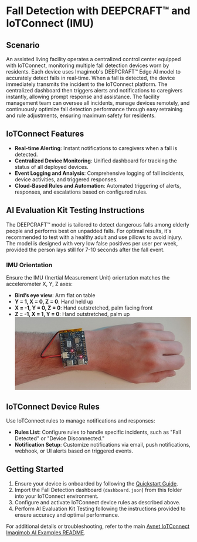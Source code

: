 # Fall Detection with DEEPCRAFT™ and IoTConnect (IMU)

## Scenario
An assisted living facility operates a centralized control center equipped with IoTConnect, monitoring multiple fall detection devices worn by residents. Each device uses Imagimob's DEEPCRAFT™ Edge AI model to accurately detect falls in real-time. When a fall is detected, the device immediately transmits the incident to the IoTConnect platform. The centralized dashboard then triggers alerts and notifications to caregivers instantly, allowing prompt response and assistance. The facility management team can oversee all incidents, manage devices remotely, and continuously optimize fall detection performance through easy retraining and rule adjustments, ensuring maximum safety for residents.

## IoTConnect Features
- **Real-time Alerting**: Instant notifications to caregivers when a fall is detected.
- **Centralized Device Monitoring**: Unified dashboard for tracking the status of all deployed devices.
- **Event Logging and Analysis**: Comprehensive logging of fall incidents, device activities, and triggered responses.
- **Cloud-Based Rules and Automation**: Automated triggering of alerts, responses, and escalations based on configured rules.

## AI Evaluation Kit Testing Instructions

The DEEPCRAFT™ model is tailored to detect dangerous falls among elderly people and performs best on unpadded falls. For optimal results, it's recommended to test with a healthy adult and use pillows to avoid injury. The model is designed with very low false positives per user per week, provided the person lays still for 7-10 seconds after the fall event.

### IMU Orientation
Ensure the IMU (Inertial Measurement Unit) orientation matches the accelerometer X, Y, Z axes:

- **Bird’s eye view**: Arm flat on table
- **Y = 1, X = 0, Z = 0**: Hand held up
- **X = -1, Y = 0, Z = 0**: Hand outstretched, palm facing front
- **Z = -1, X = 1, Y = 0**: Hand outstretched, palm up
![PSOC6AIKit Orientation](./psoc6ai-kit-mounting.jpg)

## IoTConnect Device Rules
Use IoTConnect rules to manage notifications and responses:

- **Rules List**: Configure rules to handle specific incidents, such as "Fall Detected" or "Device Disconnected."
- **Notification Setup**: Customize notifications via email, push notifications, webhook, or UI alerts based on triggered events.

## Getting Started

1. Ensure your device is onboarded by following the [Quickstart Guide](https://github.com/avnet-iotconnect/avnet-iotc-mtb-ai-imagimob-rm/blob/main/QUICKSTART.md).
2. Import the Fall Detection dashboard (`dashboard.json`) from this folder into your IoTConnect environment.
3. Configure and activate IoTConnect device rules as described above.
4. Perform AI Evaluation Kit Testing following the instructions provided to ensure accuracy and optimal performance.

For additional details or troubleshooting, refer to the main [Avnet IoTConnect Imagimob AI Examples README](../README.md).

